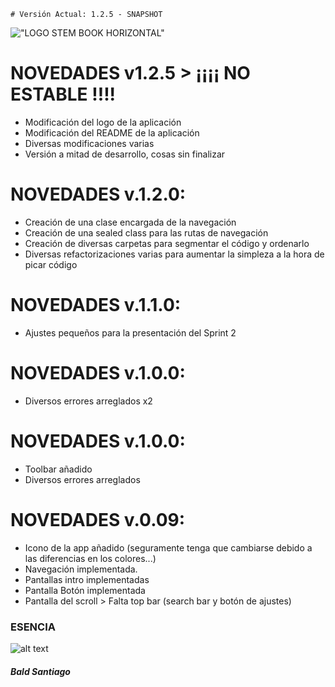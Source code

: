 

`# Versión Actual: 1.2.5 - SNAPSHOT`

!["LOGO STEM BOOK HORIZONTAL"](https://i.imgur.com/Jj1sCt6.png)

# NOVEDADES v1.2.5 > ¡¡¡¡ NO ESTABLE !!!!

* Modificación del logo de la aplicación
* Modificación del README de la aplicación
* Diversas modificaciones varias
* Versión a mitad de desarrollo, cosas sin finalizar



# NOVEDADES v.1.2.0:

* Creación de una clase encargada de la navegación
* Creación de una sealed class para las rutas de navegación
* Creación de diversas carpetas para segmentar el código y ordenarlo
* Diversas refactorizaciones varias para aumentar la simpleza a la hora de picar código
                
# NOVEDADES v.1.1.0:

* Ajustes pequeños para la presentación del Sprint 2

# NOVEDADES v.1.0.0:

* Diversos errores arreglados x2

# NOVEDADES v.1.0.0:

* Toolbar añadido
* Diversos errores arreglados


# NOVEDADES v.0.09:

* Icono de la app añadido (seguramente tenga que cambiarse debido a las diferencias en los colores...)
* Navegación implementada.
* Pantallas intro implementadas
* Pantalla Botón implementada
* Pantalla  del scroll > Falta top bar (search bar y botón de ajustes)


### ESENCIA
                
![alt text](https://encrypted-tbn0.gstatic.com/images?q=tbn:ANd9GcSIRJZHM68b6kd3wzMV4jJCOavHdFYKqIAklw&s)


##### Bald Santiago